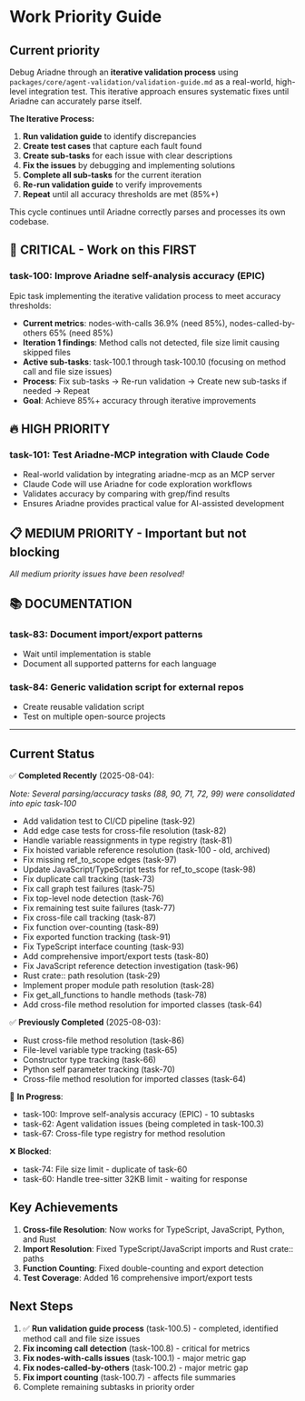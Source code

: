 # Work Priority Guide

## Current priority

Debug Ariadne through an **iterative validation process** using `packages/core/agent-validation/validation-guide.md` as a real-world, high-level integration test. This iterative approach ensures systematic fixes until Ariadne can accurately parse itself.

**The Iterative Process:**

1. **Run validation guide** to identify discrepancies
2. **Create test cases** that capture each fault found
3. **Create sub-tasks** for each issue with clear descriptions
4. **Fix the issues** by debugging and implementing solutions
5. **Complete all sub-tasks** for the current iteration
6. **Re-run validation guide** to verify improvements
7. **Repeat** until all accuracy thresholds are met (85%+)

This cycle continues until Ariadne correctly parses and processes its own codebase.

## 🚨 CRITICAL - Work on this FIRST

### task-100: Improve Ariadne self-analysis accuracy (EPIC)

Epic task implementing the iterative validation process to meet accuracy thresholds:

- **Current metrics**: nodes-with-calls 36.9% (need 85%), nodes-called-by-others 65% (need 85%)
- **Iteration 1 findings**: Method calls not detected, file size limit causing skipped files
- **Active sub-tasks**: task-100.1 through task-100.10 (focusing on method call and file size issues)
- **Process**: Fix sub-tasks → Re-run validation → Create new sub-tasks if needed → Repeat
- **Goal**: Achieve 85%+ accuracy through iterative improvements

## 🔥 HIGH PRIORITY

### task-101: Test Ariadne-MCP integration with Claude Code

- Real-world validation by integrating ariadne-mcp as an MCP server
- Claude Code will use Ariadne for code exploration workflows
- Validates accuracy by comparing with grep/find results
- Ensures Ariadne provides practical value for AI-assisted development

## 📋 MEDIUM PRIORITY - Important but not blocking

*All medium priority issues have been resolved!*

## 📚 DOCUMENTATION

### task-83: Document import/export patterns

- Wait until implementation is stable
- Document all supported patterns for each language

### task-84: Generic validation script for external repos

- Create reusable validation script
- Test on multiple open-source projects

---

## Current Status

✅ **Completed Recently** (2025-08-04):

*Note: Several parsing/accuracy tasks (88, 90, 71, 72, 99) were consolidated into epic task-100*

- Add validation test to CI/CD pipeline (task-92)
- Add edge case tests for cross-file resolution (task-82)
- Handle variable reassignments in type registry (task-81)
- Fix hoisted variable reference resolution (task-100 - old, archived)
- Fix missing ref_to_scope edges (task-97)
- Update JavaScript/TypeScript tests for ref_to_scope (task-98)
- Fix duplicate call tracking (task-73)
- Fix call graph test failures (task-75)
- Fix top-level node detection (task-76)
- Fix remaining test suite failures (task-77)
- Fix cross-file call tracking (task-87)
- Fix function over-counting (task-89)
- Fix exported function tracking (task-91)
- Fix TypeScript interface counting (task-93)
- Add comprehensive import/export tests (task-80)
- Fix JavaScript reference detection investigation (task-96)
- Rust crate:: path resolution (task-29)
- Implement proper module path resolution (task-28)
- Fix get_all_functions to handle methods (task-78)
- Add cross-file method resolution for imported classes (task-64)

✅ **Previously Completed** (2025-08-03):

- Rust cross-file method resolution (task-86)
- File-level variable type tracking (task-65)
- Constructor type tracking (task-66)
- Python self parameter tracking (task-70)
- Cross-file method resolution for imported classes (task-64)

🚧 **In Progress**:

- task-100: Improve self-analysis accuracy (EPIC) - 10 subtasks
- task-62: Agent validation issues (being completed in task-100.3)
- task-67: Cross-file type registry for method resolution

❌ **Blocked**:

- task-74: File size limit - duplicate of task-60
- task-60: Handle tree-sitter 32KB limit - waiting for response

## Key Achievements

1. **Cross-file Resolution**: Now works for TypeScript, JavaScript, Python, and Rust
2. **Import Resolution**: Fixed TypeScript/JavaScript imports and Rust crate:: paths
3. **Function Counting**: Fixed double-counting and export detection
4. **Test Coverage**: Added 16 comprehensive import/export tests

## Next Steps

1. ✅ **Run validation guide process** (task-100.5) - completed, identified method call and file size issues
2. **Fix incoming call detection** (task-100.8) - critical for metrics
3. **Fix nodes-with-calls issues** (task-100.1) - major metric gap
4. **Fix nodes-called-by-others** (task-100.2) - major metric gap
5. **Fix import counting** (task-100.7) - affects file summaries
6. Complete remaining subtasks in priority order
